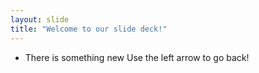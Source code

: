 ```yaml
---
layout: slide
title: "Welcome to our slide deck!"
---
```

* There is something new
Use the left arrow to go back!
